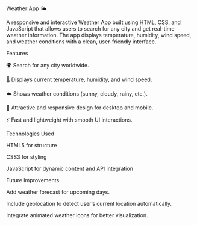 Weather App 🌤️

A responsive and interactive Weather App built using HTML, CSS, and JavaScript that allows users to search for any city and get real-time weather information. The app displays temperature, humidity, wind speed, and weather conditions with a clean, user-friendly interface.

Features

🌍 Search for any city worldwide.

🌡️ Displays current temperature, humidity, and wind speed.

☁️ Shows weather conditions (sunny, cloudy, rainy, etc.).

🎨 Attractive and responsive design for desktop and mobile.

⚡ Fast and lightweight with smooth UI interactions.

Technologies Used

HTML5 for structure

CSS3 for styling

JavaScript for dynamic content and API integration

Future Improvements

Add weather forecast for upcoming days.

Include geolocation to detect user’s current location automatically.

Integrate animated weather icons for better visualization.
